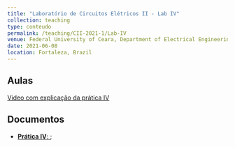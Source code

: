 ```yaml
---
title: "Laboratório de Circuitos Elétricos II - Lab IV"
collection: teaching
type: conteudo
permalink: /teaching/CII-2021-1/Lab-IV
venue: Federal University of Ceara, Department of Electrical Engineering
date: 2021-06-08
location: Fortaleza, Brazil
---
```


## Aulas
[Video com explicação da prática IV]()

## Documentos
- [**Prática IV**: ](https://github.com/lucassm/lucassm.github.io/raw/master/files/CII-2021-1/Lab-IV-Cicuitos-Basicos-Medicoes-com-Osciloscopio-2021.pdf);
